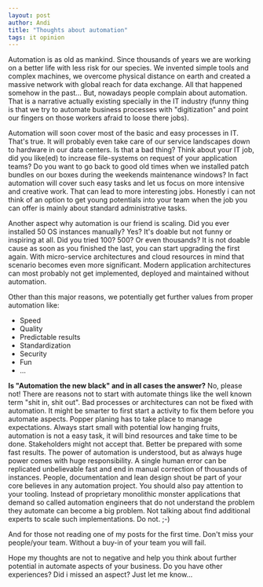 ```yaml
---
layout: post
author: Andi
title: "Thoughts about automation"
tags: it opinion 
---
```

Automation is as old as mankind. Since thousands of years we are working on a better life with less risk for our species. We invented simple tools and complex machines, we overcome physical distance on earth and created a massive network with global reach for data exchange. All that happened somehow in the past... But, nowadays people complain about automation. That is a narrative actually existing specially in the IT industry (funny thing is that we try to automate business processes with "digitization" and point our fingers on those workers afraid to loose there jobs).

Automation will soon cover most of the basic and easy processes in IT. That's true. It will probably even take care of our service landscapes down to hardware in our data centers. Is that a bad thing? Think about your IT job, did you like(ed) to increase file-systems on request of your application teams? Do you want to go back to good old times when we installed patch bundles on our boxes during the weekends maintenance windows?
In fact automation will cover such easy tasks and let us focus on more intensive and creative work. That can lead to more interesting jobs. Honestly i can not think of an option to get young potentials into your team when the job you can offer is mainly about standard administrative tasks.

Another aspect why automation is our friend is scaling. Did you ever installed 50 OS instances manually? Yes? It's doable but not funny or inspiring at all. Did you tried 100? 500? Or even thousands? It is not doable cause as soon as you finished the last, you can start upgrading the first again.
With micro-service architectures and cloud resources in mind that scenario becomes even more significant. Modern application architectures can most probably not get implemented, deployed and maintained without automation.

Other than this major reasons, we potentially get further values from proper automation like:
* Speed
* Quality 
* Predictable results
* Standardization
* Security
* Fun
* ...

**Is "Automation the new black" and in all cases the answer?** No, please not! There are reasons not to start with automate things like the well known term "shit in, shit out". Bad processes or architectures can not be fixed with automation. It might be smarter to first start a activity to fix them before you automate aspects.
Popper planing has to take place to manage expectations. Always start small with potential low hanging fruits, automation is not a easy task, it will bind resources and take time to be done. Stakeholders might not accept that. Better be prepared with some fast results.
The power of automation is understood, but as always huge power comes with huge responsibility. A single human error can be replicated unbelievable fast and end in manual correction of thousands of instances. People, documentation and lean design shout be part of your core believes in any automation project. 
You should also pay attention to your tooling. Instead of proprietary monolithic monster applications that demand so called automation engineers that do not understand the problem they automate can become a big problem. Not talking about find additional experts to scale such implementations. Do not. ;-)

And for those not reading one of my posts for the first time. Don't miss your people/your team. Without a buy-in of your team you will fail.

Hope my thoughts are not to negative and help you think about further potential in automate aspects of your business. Do you have other experiences? Did i missed an aspect? Just let me know...
